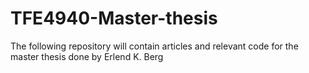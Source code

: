# TFE4940-Master-thesis
 The following repository will contain articles and relevant code for the master thesis done by Erlend K. Berg
